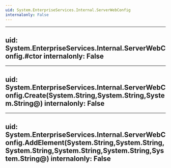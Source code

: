 ```yaml
---
uid: System.EnterpriseServices.Internal.ServerWebConfig
internalonly: False
---
```


---
uid: System.EnterpriseServices.Internal.ServerWebConfig.#ctor
internalonly: False
---

---
uid: System.EnterpriseServices.Internal.ServerWebConfig.Create(System.String,System.String,System.String@)
internalonly: False
---

---
uid: System.EnterpriseServices.Internal.ServerWebConfig.AddElement(System.String,System.String,System.String,System.String,System.String,System.String@)
internalonly: False
---
